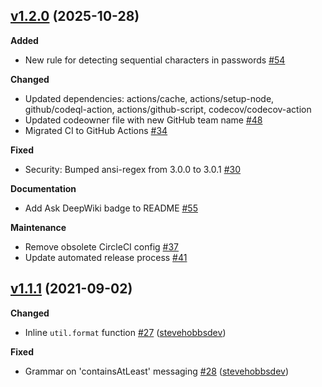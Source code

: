 ## [v1.2.0](https://github.com/auth0/password-sheriff/tree/v1.2.0) (2025-10-28)

**Added**

- New rule for detecting sequential characters in passwords [\#54](https://github.com/auth0/password-sheriff/pull/54)

**Changed**

- Updated dependencies: actions/cache, actions/setup-node, github/codeql-action, actions/github-script, codecov/codecov-action
- Updated codeowner file with new GitHub team name [\#48](https://github.com/auth0/password-sheriff/pull/48)
- Migrated CI to GitHub Actions [\#34](https://github.com/auth0/password-sheriff/pull/34)

**Fixed**

- Security: Bumped ansi-regex from 3.0.0 to 3.0.1 [\#30](https://github.com/auth0/password-sheriff/pull/30)

**Documentation**

- Add Ask DeepWiki badge to README [\#55](https://github.com/auth0/password-sheriff/pull/55)

**Maintenance**

- Remove obsolete CircleCI config [\#37](https://github.com/auth0/password-sheriff/pull/37)
- Update automated release process [\#41](https://github.com/auth0/password-sheriff/pull/41)

## [v1.1.1](https://github.com/auth0/password-sheriff/tree/v1.1.1) (2021-09-02)

**Changed**

- Inline `util.format` function [\#27](https://github.com/auth0/password-sheriff/pull/27) ([stevehobbsdev](https://github.com/stevehobbsdev))

**Fixed**

- Grammar on 'containsAtLeast' messaging [\#28](https://github.com/auth0/password-sheriff/pull/27) ([stevehobbsdev](https://github.com/stevehobbsdev))